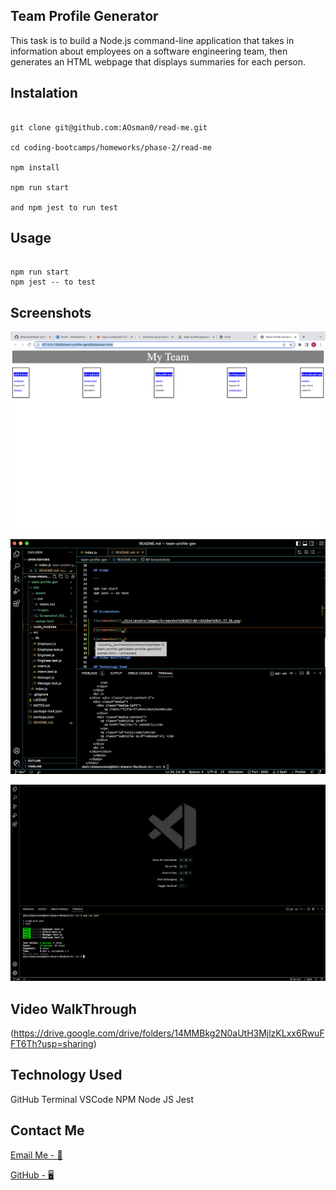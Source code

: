 ## Team Profile Generator

This task is to build a Node.js command-line application that takes in information about employees on a software engineering team, then generates an HTML webpage that displays summaries for each person.

## Instalation

```

git clone git@github.com:AOsman0/read-me.git

cd coding-bootcamps/homeworks/phase-2/read-me

npm install

npm run start

and npm jest to run test

```

## Usage

```

npm run start
npm jest -- to test

```

## Screenshots

![screenshot1](./dist/assets/images/Screenshot%202022-06-16%20at%2015.57.58.png)

![screenshot1](./dist/assets/images/Screenshot%202022-06-16%20at%2015.59.22.png)

![screenshot1](./dist/assets/images/Screenshot%202022-06-17%20at%2021.12.43.png)

## Video WalkThrough

(https://drive.google.com/drive/folders/14MMBkg2N0aUtH3MjlzKLxx6RwuFFT6Th?usp=sharing)

## Technology Used

GitHub
Terminal
VSCode
NPM
Node JS
Jest

## Contact Me

[Email Me - 📧](osmana9987@gmail.com)

[GitHub - 🖥️](https://github.com/AOsman0)
